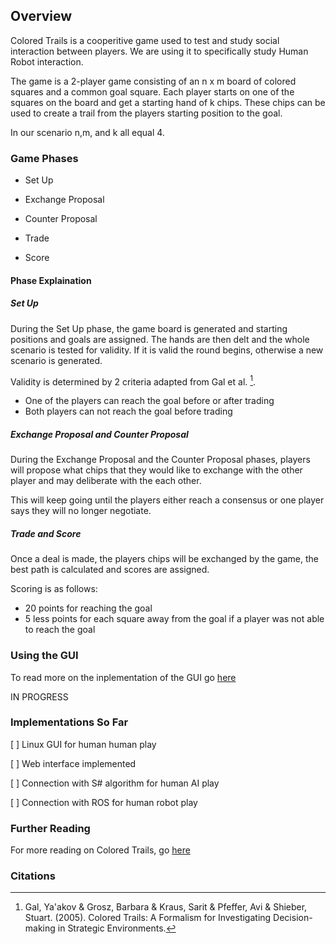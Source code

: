 ## Overview

Colored Trails is a cooperitive game used to test and study social interaction between players. We are using it to specifically study Human Robot interaction.

The game is a 2-player game consisting of an n x m board of colored squares and a common goal square. Each player starts on one of the squares on the board and get a starting hand of k chips. These chips can be used to create a trail from the players starting position to the goal.

In our scenario n,m, and k all equal 4.

### Game Phases

- Set Up

- Exchange Proposal

- Counter Proposal

- Trade

- Score

#### Phase Explaination

##### Set Up

During the Set Up phase, the game board is generated and starting positions and goals are assigned. The hands are then delt and the whole scenario is tested for validity. If it is valid the round begins, otherwise a new scenario is generated.

Validity is determined by 2 criteria adapted from Gal et al. [^1].

- One of the players can reach the goal before or after trading
- Both players can not reach the goal before trading

##### Exchange Proposal and Counter Proposal

During the Exchange Proposal and the Counter Proposal phases, players will propose what chips that they would like to exchange with the other player and may deliberate with the each other.

This will keep going until the players either reach a consensus or one player says they will no longer negotiate.

##### Trade and Score

Once a deal is made, the players chips will be exchanged by the game, the best path is calculated and scores are assigned.

Scoring is as follows:

- 20 points for reaching the goal
- 5 less points for each square away from the goal if a player was not able to reach the goal

### Using the GUI

To read more on the inplementation of the GUI go [here](colored_trails/framework.md)

IN PROGRESS

### Implementations So Far

[ ] Linux GUI for human human play

[ ] Web interface implemented

[ ] Connection with S# algorithm for human AI play

[ ] Connection with ROS for human robot play

### Further Reading

For more reading on Colored Trails, go [here](colored_trails/further_readings)

### Citations

[^1]: Gal, Ya'akov & Grosz, Barbara & Kraus, Sarit & Pfeffer, Avi & Shieber, Stuart. (2005). Colored Trails: A Formalism for Investigating Decision-making in Strategic Environments.
